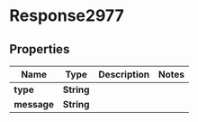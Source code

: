 
# Response2977

## Properties
Name | Type | Description | Notes
------------ | ------------- | ------------- | -------------
**type** | **String** |  | 
**message** | **String** |  | 



